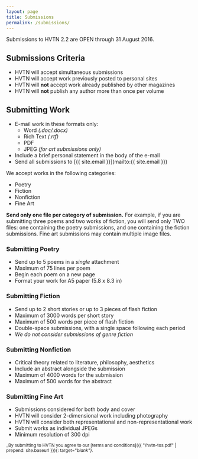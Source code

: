 ```yaml
---
layout: page
title: Submissions
permalink: /submissions/
---
```


Submissions to HVTN 2.2 are OPEN through 31 August 2016.

## Submissions Criteria

- HVTN will accept simultaneous submissions
- HVTN will accept work previously posted to personal sites
- HVTN will **not** accept work already published
  by other magazines
- HVTN will **not** publish any author more than once per volume

## Submitting Work

- E-mail work in these formats only:
  - Word *(.doc/.docx)*
  - Rich Text *(.rtf)*
  - PDF
  - JPEG *(for art submissions only)*
- Include a brief personal statement in the body of the e-mail
- Send all submissions to [{{ site.email }}](mailto:{{ site.email }})

We accept works in the following categories:

- Poetry
- Fiction
- Nonfiction
- Fine Art

**Send only one file per category of submission.**
For example, if you are submitting three poems and two works
of fiction, you will send only TWO files: one containing the
poetry submissions, and one containing the fiction submissions.
Fine art submissions may contain multiple image files.

### Submitting Poetry

- Send up to 5 poems in a *single* attachment
- Maximum of 75 lines per poem
- Begin each poem on a new page
- Format your work for A5 paper (5.8 x 8.3 in)

### Submitting Fiction

- Send up to 2 short stories or up to 3 pieces of flash fiction
- Maximum of 3000 words per short story
- Maximum of 500 words per piece of flash fiction
- Double-space submissions, with a single space following each period
- *We do not consider submissions of genre fiction*

### Submitting Nonfiction

- Critical theory related to literature, philosophy, aesthetics
- Include an abstract alongside the submission
- Maximum of 4000 words for the submission
- Maximum of 500 words for the abstract

### Submitting Fine Art

- Submissions considered for both body and cover
- HVTN will consider 2-dimensional work including photography
- HVTN will consider both representational and non-representational work
- Submit works as individual JPEGs
- Minimum resolution of 300 dpi

<small> _By submitting to HVTN you agree to our [terms and conditions]({{ "/hvtn-tos.pdf" | prepend: site.baseurl }}){: target="_blank"}._</small>

